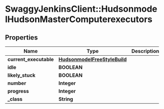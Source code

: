 # SwaggyJenkinsClient::HudsonmodelHudsonMasterComputerexecutors

## Properties
Name | Type | Description | Notes
------------ | ------------- | ------------- | -------------
**current_executable** | [**HudsonmodelFreeStyleBuild**](HudsonmodelFreeStyleBuild.md) |  | [optional] 
**idle** | **BOOLEAN** |  | [optional] 
**likely_stuck** | **BOOLEAN** |  | [optional] 
**number** | **Integer** |  | [optional] 
**progress** | **Integer** |  | [optional] 
**_class** | **String** |  | [optional] 


